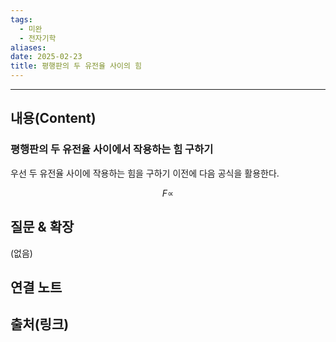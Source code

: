 ```yaml
---
tags:
  - 미완
  - 전자기학
aliases: 
date: 2025-02-23
title: 평행판의 두 유전율 사이의 힘
---
```


---

## 내용(Content)

### 평행판의 두 유전율 사이에서 작용하는 힘 구하기

우선 두 유전율 사이에 작용하는 힘을 구하기 이전에 다음 공식을 활용한다.

$$
F \propto 
$$


## 질문 & 확장

(없음)

## 연결 노트

## 출처(링크)





